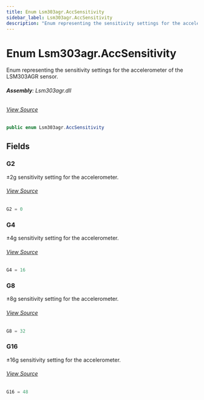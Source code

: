 ```yaml
---
title: Enum Lsm303agr.AccSensitivity
sidebar_label: Lsm303agr.AccSensitivity
description: "Enum representing the sensitivity settings for the accelerometer of the LSM303AGR sensor."
---
```

# Enum Lsm303agr.AccSensitivity
Enum representing the sensitivity settings for the accelerometer of the LSM303AGR sensor.

###### **Assembly**: Lsm303agr.dll
###### [View Source](https://github.com/WildernessLabs/Meadow.Foundation.git/blob/develop/Source/Meadow.Foundation.Peripherals/Sensors.Motion.Lsm303agr/Driver/Lsm303agr.Enums.cs#L23)
```csharp title="Declaration"
public enum Lsm303agr.AccSensitivity
```
## Fields
### G2
±2g sensitivity setting for the accelerometer.
###### [View Source](https://github.com/WildernessLabs/Meadow.Foundation.git/blob/develop/Source/Meadow.Foundation.Peripherals/Sensors.Motion.Lsm303agr/Driver/Lsm303agr.Enums.cs#L28)
```csharp title="Declaration"
G2 = 0
```
### G4
±4g sensitivity setting for the accelerometer.
###### [View Source](https://github.com/WildernessLabs/Meadow.Foundation.git/blob/develop/Source/Meadow.Foundation.Peripherals/Sensors.Motion.Lsm303agr/Driver/Lsm303agr.Enums.cs#L32)
```csharp title="Declaration"
G4 = 16
```
### G8
±8g sensitivity setting for the accelerometer.
###### [View Source](https://github.com/WildernessLabs/Meadow.Foundation.git/blob/develop/Source/Meadow.Foundation.Peripherals/Sensors.Motion.Lsm303agr/Driver/Lsm303agr.Enums.cs#L36)
```csharp title="Declaration"
G8 = 32
```
### G16
±16g sensitivity setting for the accelerometer.
###### [View Source](https://github.com/WildernessLabs/Meadow.Foundation.git/blob/develop/Source/Meadow.Foundation.Peripherals/Sensors.Motion.Lsm303agr/Driver/Lsm303agr.Enums.cs#L40)
```csharp title="Declaration"
G16 = 48
```

